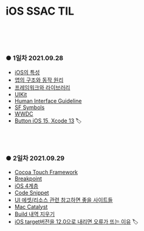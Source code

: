 # iOS SSAC TIL
</br>
</br>
</br>

### ● 1일차 2021.09.28

- [iOS의 특성](https://github.com/Youngminah/iosNote/issues/8)
- [앱의 구조와 동작 원리](https://github.com/Youngminah/iosNote/issues/7)
- [프레임워크와 라이브러리](https://github.com/Youngminah/iosNote/issues/6)
- [UIKit](https://github.com/Youngminah/iosNote/issues/5)
- [Human Interface Guideline](https://github.com/Youngminah/iosNote/issues/4)
- [SF Symbols](https://github.com/Youngminah/iosNote/issues/3)
- [WWDC](https://github.com/Youngminah/iosNote/issues/2)
- [Button iOS 15, Xcode 13](https://github.com/Youngminah/iosNote/issues/9) 🏷

</br>
</br>

### ● 2일차 2021.09.29

- [Cocoa Touch Framework](https://github.com/Youngminah/iosNote/issues/17)
- [Breakpoint](https://github.com/Youngminah/iosNote/issues/16)
- [iOS 4계층](https://github.com/Youngminah/iosNote/issues/15)
- [Code Snippet](https://github.com/Youngminah/iosNote/issues/14)
- [UI 에셋/리소스 관련 참고하면 좋을 사이트들](https://github.com/Youngminah/iosNote/issues/13)
- [Mac Catalyst](https://github.com/Youngminah/iosNote/issues/12)
- [Build 내역 지우기](https://github.com/Youngminah/iosNote/issues/11)
- [iOS target버전을 12.0으로 내리면 오류가 뜨는 이유](https://github.com/Youngminah/iosNote/issues/10) 🏷

</br>
</br>
